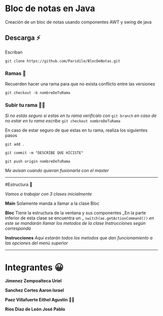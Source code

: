 # Bloc de notas en Java

Creación de un bloc de notas usando componentes AWT y swing de java

## Descarga ⚡

Escriban 
```
git clone https://github.com/Paridile/BlocDeNotas.git
```

### Ramas 🌳

Recuerden hacer una rama para que no exista conflicto entre las versiones
```
git checkout -b nombreDeTuRama
```

### Subir tu rama 🐱‍🏍

_Si no estás seguro si estas en tu rama verificalo con_ ```git branch``` _en caso de no estar en tu rama escribe_ ```git checkout nombreDeTuRama```

En caso de estar seguro de que estas en tu rama, realiza los siguientes pasos


```
git add .
```

```
git commit -m "DESCRIBE QUE HICISTE"
```

```
git push origin nombreDeTuRama
```

_Me avisan cuando quieran fusionarla con el master_

---

#Estructura 🔧

_Vamos a trabajar con 3 clases inicialmente_

**Main** Solamente manda a llamar a la clase Bloc

**Bloc** Tiene la estructura de la ventana y sus componentes
_En la parte inferior de esta clase se encuentra un _ ```switch(ae.getActionCommand())``` _en este se mandarán llamar los metodos de la clase Instrucciones según corresponda_

**Instrucciones** _Aqui estarán todos los metodos que dan funcionamiento a las opciones del menú superior_


---

# Integrantes 😀

**Jímenez Zempoalteca Uriel**

**Sanchez Cortes Aaron Israel**

**Paez Villafuerte Eithel Agustin** 🏳️‍🌈

**Ríos Díaz de León José Pablo**

